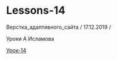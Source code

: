 # Lessons-14

Верстка_адаптивного_сайта / 17.12.2019 /

Уроки А Исламова

[Урок-14](https://ivanovart2019.github.io/shtukat14-new/index14.html)
